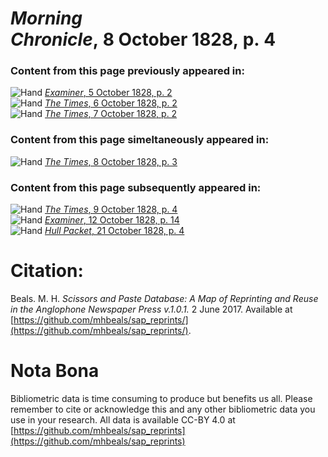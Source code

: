 # *Morning Chronicle*, 8 October 1828, p. 4  
  
### Content from this page previously appeared in:  
![Hand](http://scissorsandpaste.net/wp-content/uploads/2017/06/smallhandpointer.png) [*Examiner*, 5 October 1828, p. 2](https://mhbeals.github.io/sap_html/Examiner/Examiner-5-October-1828-p-2)  
![Hand](http://scissorsandpaste.net/wp-content/uploads/2017/06/smallhandpointer.png) [*The Times*, 6 October 1828, p. 2](https://mhbeals.github.io/sap_html/The-Times/The-Times-6-October-1828-p-2)  
![Hand](http://scissorsandpaste.net/wp-content/uploads/2017/06/smallhandpointer.png) [*The Times*, 7 October 1828, p. 2](https://mhbeals.github.io/sap_html/The-Times/The-Times-7-October-1828-p-2)  
  
### Content from this page simeltaneously appeared in:  
![Hand](http://scissorsandpaste.net/wp-content/uploads/2017/06/smallhandpointer.png) [*The Times*, 8 October 1828, p. 3](https://mhbeals.github.io/sap_html/The-Times/The-Times-8-October-1828-p-3)  
  
### Content from this page subsequently appeared in:  
![Hand](http://scissorsandpaste.net/wp-content/uploads/2017/06/smallhandpointer.png) [*The Times*, 9 October 1828, p. 4](https://mhbeals.github.io/sap_html/The-Times/The-Times-9-October-1828-p-4)  
![Hand](http://scissorsandpaste.net/wp-content/uploads/2017/06/smallhandpointer.png) [*Examiner*, 12 October 1828, p. 14](https://mhbeals.github.io/sap_html/Examiner/Examiner-12-October-1828-p-14)  
![Hand](http://scissorsandpaste.net/wp-content/uploads/2017/06/smallhandpointer.png) [*Hull Packet*, 21 October 1828, p. 4](https://mhbeals.github.io/sap_html/Hull-Packet/Hull-Packet-21-October-1828-p-4)  


# Citation: 

Beals. M. H. *Scissors and Paste Database: A Map of Reprinting and Reuse in the Anglophone Newspaper Press v.1.0.1.* 2 June 2017. Available at [https://github.com/mhbeals/sap_reprints/](https://github.com/mhbeals/sap_reprints/). 

# Nota Bona

Bibliometric data is time consuming to produce but benefits us all. Please remember to cite or acknowledge this and any other bibliometric data you use in your research. All data is available CC-BY 4.0 at [https://github.com/mhbeals/sap_reprints](https://github.com/mhbeals/sap_reprints)